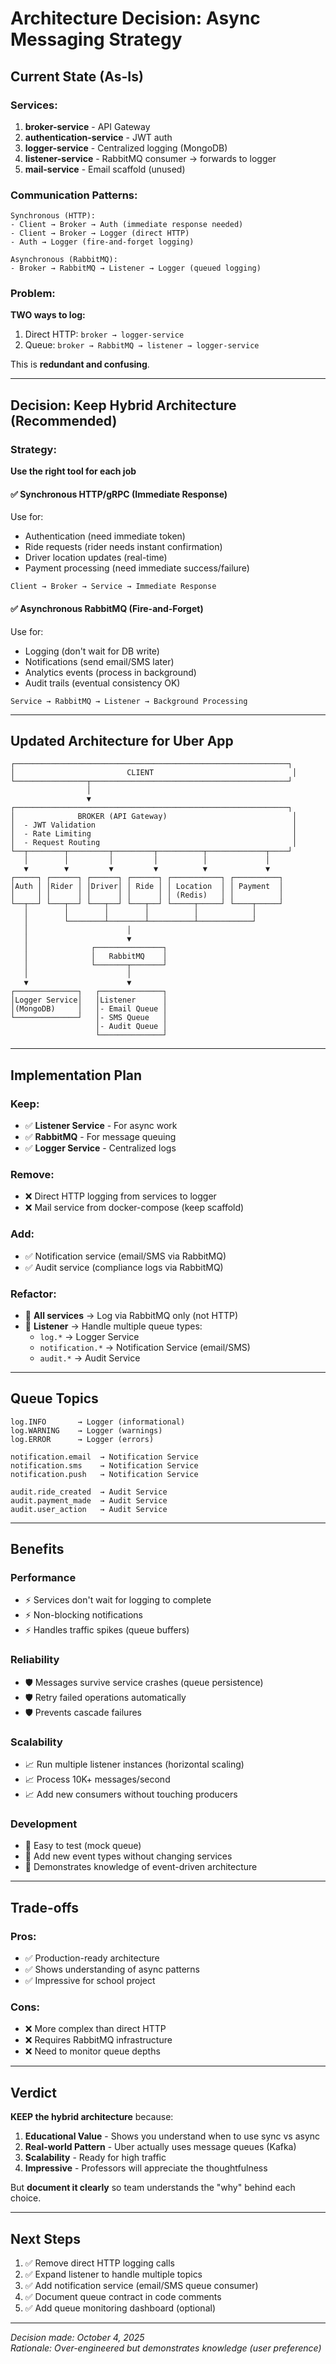 # Architecture Decision: Async Messaging Strategy

## Current State (As-Is)

### Services:

1. **broker-service** - API Gateway
2. **authentication-service** - JWT auth
3. **logger-service** - Centralized logging (MongoDB)
4. **listener-service** - RabbitMQ consumer → forwards to logger
5. **mail-service** - Email scaffold (unused)

### Communication Patterns:

```
Synchronous (HTTP):
- Client → Broker → Auth (immediate response needed)
- Client → Broker → Logger (direct HTTP)
- Auth → Logger (fire-and-forget logging)

Asynchronous (RabbitMQ):
- Broker → RabbitMQ → Listener → Logger (queued logging)
```

### Problem:

**TWO ways to log:**

1. Direct HTTP: `broker → logger-service`
2. Queue: `broker → RabbitMQ → listener → logger-service`

This is **redundant and confusing**.

---

## Decision: Keep Hybrid Architecture (Recommended)

### Strategy:

**Use the right tool for each job**

#### ✅ Synchronous HTTP/gRPC (Immediate Response)

Use for:

-   Authentication (need immediate token)
-   Ride requests (rider needs instant confirmation)
-   Driver location updates (real-time)
-   Payment processing (need immediate success/failure)

```
Client → Broker → Service → Immediate Response
```

#### ✅ Asynchronous RabbitMQ (Fire-and-Forget)

Use for:

-   Logging (don't wait for DB write)
-   Notifications (send email/SMS later)
-   Analytics events (process in background)
-   Audit trails (eventual consistency OK)

```
Service → RabbitMQ → Listener → Background Processing
```

---

## Updated Architecture for Uber App

```
┌─────────────────────────────────────────────────────────────┐
│                         CLIENT                               │
└────────────────┬────────────────────────────────────────────┘
                 │
                 ▼
┌─────────────────────────────────────────────────────────────┐
│              BROKER (API Gateway)                            │
│  - JWT Validation                                            │
│  - Rate Limiting                                             │
│  - Request Routing                                           │
└──┬────────┬─────────┬─────────┬──────────┬─────────────┬────┘
   │        │         │         │          │             │
   ▼        ▼         ▼         ▼          ▼             ▼
┌─────┐ ┌──────┐ ┌──────┐ ┌──────┐ ┌───────────┐ ┌──────────┐
│Auth │ │Rider │ │Driver│ │ Ride │ │ Location  │ │ Payment  │
│     │ │      │ │      │ │      │ │ (Redis)   │ │          │
└──┬──┘ └───┬──┘ └───┬──┘ └───┬──┘ └─────┬─────┘ └────┬─────┘
   │        │        │        │          │            │
   │        └────────┴────────┴──────────┴────────────┘
   │                      │
   │                      ▼
   │              ┌───────────────┐
   │              │   RabbitMQ    │
   │              └───────┬───────┘
   │                      │
   ▼                      ▼
┌──────────────┐   ┌──────────────┐
│Logger Service│   │Listener      │
│(MongoDB)     │   │- Email Queue │
└──────────────┘   │- SMS Queue   │
                   │- Audit Queue │
                   └──────────────┘
```

---

## Implementation Plan

### Keep:

-   ✅ **Listener Service** - For async work
-   ✅ **RabbitMQ** - For message queuing
-   ✅ **Logger Service** - Centralized logs

### Remove:

-   ❌ Direct HTTP logging from services to logger
-   ❌ Mail service from docker-compose (keep scaffold)

### Add:

-   ✅ Notification service (email/SMS via RabbitMQ)
-   ✅ Audit service (compliance logs via RabbitMQ)

### Refactor:

-   🔧 **All services** → Log via RabbitMQ only (not HTTP)
-   🔧 **Listener** → Handle multiple queue types:
    -   `log.*` → Logger Service
    -   `notification.*` → Notification Service (email/SMS)
    -   `audit.*` → Audit Service

---

## Queue Topics

```
log.INFO       → Logger (informational)
log.WARNING    → Logger (warnings)
log.ERROR      → Logger (errors)

notification.email  → Notification Service
notification.sms    → Notification Service
notification.push   → Notification Service

audit.ride_created  → Audit Service
audit.payment_made  → Audit Service
audit.user_action   → Audit Service
```

---

## Benefits

### Performance

-   ⚡ Services don't wait for logging to complete
-   ⚡ Non-blocking notifications
-   ⚡ Handles traffic spikes (queue buffers)

### Reliability

-   🛡️ Messages survive service crashes (queue persistence)
-   🛡️ Retry failed operations automatically
-   🛡️ Prevents cascade failures

### Scalability

-   📈 Run multiple listener instances (horizontal scaling)
-   📈 Process 10K+ messages/second
-   📈 Add new consumers without touching producers

### Development

-   🔧 Easy to test (mock queue)
-   🔧 Add new event types without changing services
-   🔧 Demonstrates knowledge of event-driven architecture

---

## Trade-offs

### Pros:

-   ✅ Production-ready architecture
-   ✅ Shows understanding of async patterns
-   ✅ Impressive for school project

### Cons:

-   ❌ More complex than direct HTTP
-   ❌ Requires RabbitMQ infrastructure
-   ❌ Need to monitor queue depths

---

## Verdict

**KEEP the hybrid architecture** because:

1. **Educational Value** - Shows you understand when to use sync vs async
2. **Real-world Pattern** - Uber actually uses message queues (Kafka)
3. **Scalability** - Ready for high traffic
4. **Impressive** - Professors will appreciate the thoughtfulness

But **document it clearly** so team understands the "why" behind each choice.

---

## Next Steps

1. ✅ Remove direct HTTP logging calls
2. ✅ Expand listener to handle multiple topics
3. ✅ Add notification service (email/SMS queue consumer)
4. ✅ Document queue contract in code comments
5. ✅ Add queue monitoring dashboard (optional)

---

_Decision made: October 4, 2025_  
_Rationale: Over-engineered but demonstrates knowledge (user preference)_
